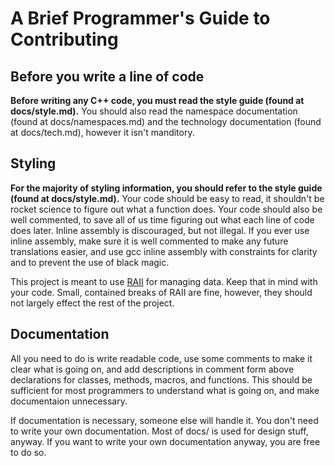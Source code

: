 # A Brief Programmer's Guide to Contributing

## Before you write a line of code

**Before writing any C++ code, you must read the style guide (found at docs/style.md).**
You should also read the namespace documentation (found at docs/namespaces.md) and the technology documentation (found at docs/tech.md), however it isn't manditory.

## Styling

**For the majority of styling information, you should refer to the style guide (found at docs/style.md).**
Your code should be easy to read, it shouldn't be rocket science to figure out what a function does.
Your code should also be well commented, to save all of us time figuring out what each line of code does later.
Inline assembly is discouraged, but not illegal.
If you ever use inline assembly, make sure it is well commented to make any future translations easier, and use gcc inline assembly with constraints for clarity and to prevent the use of black magic.

This project is meant to use [RAII](https://en.wikipedia.org/wiki/Resource_acquisition_is_initialization) for managing data.
Keep that in mind with your code.
Small, contained breaks of RAII are fine, however, they should not largely effect the rest of the project.

## Documentation

All you need to do is write readable code, use some comments to make it clear what is going on, and add descriptions in comment form above declarations for classes, methods, macros, and functions.
This should be sufficient for most programmers to understand what is going on, and make documentaion unnecessary.

If documentation is necessary, someone else will handle it.
You don't need to write your own documentation.
Most of docs/ is used for design stuff, anyway.
If you want to write your own documentation anyway, you are free to do so.
